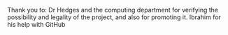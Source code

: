 Thank you to:
	Dr Hedges and the computing department for verifying the possibility and legality of the project, and also for promoting it.
	Ibrahim for his help with GitHub

